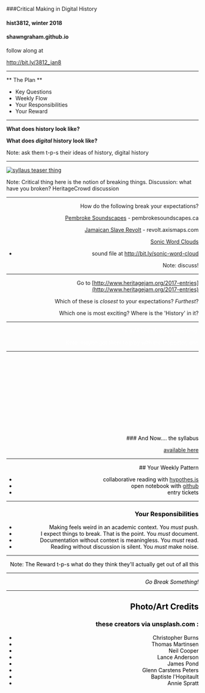<section data-background="3812/christopher-burns-360244.jpg">
</section>
<div align="left">


###Critical Making in Digital History

#### hist3812, winter 2018
#### shawngraham.github.io
follow along at 

http://bit.ly/3812_jan8



---

<section data-background="3812/thomas-martinsen-2443.jpg">
</section>

** The Plan **

+ Key Questions
+ Weekly Flow
+ Your Responsibilities
+ Your Reward


---
<section data-background="cl/neil-cooper-318875.jpg">

**What does history look like?**

**What does _digital_ history look like?**

Note:
ask them t-p-s their ideas of history, digital history

---

[![syllaus teaser thing](https://img.youtube.com/vi/9kxyQxNN-bc/0.jpg)](https://www.youtube.com/watch?v=9kxyQxNN-bc)

Note:
Critical thing here is the notion of breaking things. Discussion: what have you broken? HeritageCrowd discussion

---

<section data-background="3812/lance-anderson-59330.jpg">
    <div align="right">

How do the following break your expectations?

[Pembroke Soundscapes](http://pembrokesoundscapes.ca) - pembrokesoundscapes.ca

[Jamaican Slave Revolt](http://revolt.axismaps.com/map/) - revolt.axismaps.com

[Sonic Word Clouds](https://programminghistorian.org/posts/sonic-word-clouds)  
- sound file at http://bit.ly/sonic-word-cloud

Note:
discuss!

---

Go to [http://www.heritagejam.org/2017-entries](http://www.heritagejam.org/2017-entries)

Which of these is _closest_ to your expectations? _Furthest_?

Which one is most exciting? Where is the 'History' in it?

---

<section data-background="3812/james-pond-191266.jpg">
<div align="right"><font color="white">
>
### Let's break something.
<section>

Note:
maybe get them to play with the inspector, and 

---
<section data-background="3812/glenn-carstens-peters-190592.jpg">
    <div align="right"><font color ="black">
<br><br><br><br><br><br><br><br><br><br><br><br>
### And Now.... the syllabus

[available here](https://shawngraham.github.io/hist3812w18/welcome/)

---

<section data-background="3812/baptiste-lhopitault-423840.jpg"></section>
<div align="right"><font color ="black">
## Your Weekly Pattern

+ collaborative reading with [hypothes.is](http://web.hypothes.is)
+ open notebook with [github](http://github.io)
+ entry tickets 


---

### Your Responsibilities

- Making feels weird in an academic context. You *must* push.
- I expect things to break. That is the point. You *must* document.
- Documentation without context is meaningless. You *must* read.
- Reading without discussion is silent. You *must* make noise.

---

<section data-background="3812/annie-spratt-217517.jpg">

Note:
The Reward
t-p-s what do they think they'll actually get out of all this


---

_Go Break Something!_


---

## Photo/Art Credits
### these creators via unsplash.com :

+ Christopher Burns
+ Thomas Martinsen
+ Neil Cooper
+ Lance Anderson
+ James Pond
+ Glenn Carstens Peters
+ Baptiste l'Hopitault
+ Annie Spratt
